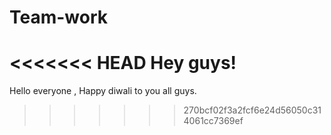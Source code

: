# Team-work
<<<<<<< HEAD
Hey guys!
=======
Hello everyone , Happy diwali to you all guys.
>>>>>>> 270bcf02f3a2fcf6e24d56050c314061cc7369ef
